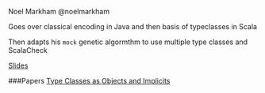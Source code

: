 Noel Markham @noelmarkham

Goes over classical encoding in Java and then basis of typeclasses in Scala

Then adapts his `mock` genetic algormthm to use multiple type classes and ScalaCheck

[Slides](http://noelmarkham.github.io/genetics-scaladays/index.html#/)

###Papers
[Type Classes as Objects and Implicits](https://ropas.snu.ac.kr/~bruno/papers/TypeClasses.pdf)

